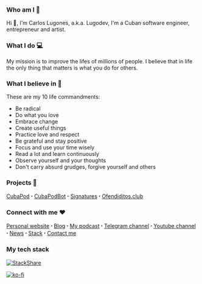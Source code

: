 ### Who am I 🙌
Hi 👋, I'm Carlos Lugones, a.k.a. Lugodev, I'm a Cuban software engineer, entrepreneur and artist.

### What I do 💻
My mission is to improve the lifes of millions of people.
I believe that in life the only thing that matters is what you do for others.

### What I believe in 🧘
These are my 10 life commandments:
- Be radical
- Do what you love
- Embrace change
- Create useful things
- Practice love and respect
- Be grateful and stay positive
- Focus and use your time wisely
- Read a lot and learn continuously
- Observe yourself and your thoughts
- Don't carry absurd grudges, forgive yourself and others

### Projects 🚀
[CubaPod](https://cubapod.net) ꞏ [CubaPodBot](https://t.me/CubaPodBot) ꞏ [Signatures](https://signatures.lugodev.com) ꞏ [Ofendiditos.club](https://ofendiditos.club)

### Connect with me ❤️
[Personal website](https://lugodev.com) ꞏ [Blog](https://medium.com/@lugodev) ꞏ [My podcast](https://lugodev.com/podcast) ꞏ [Telegram channel](https://t.me/LugodevChannel) ꞏ [Youtube channel](https://www.youtube.com/channel/UCS-cWLGwGoijpnmBrzFgJzA) ꞏ [News](https://lugodev.com/news) ꞏ [Stack](https://lugodev.com/stack) ꞏ [Contact me](https://lugodev.com/contact)

### My tech stack
[![StackShare](http://img.shields.io/badge/tech-stack-0690fa.svg?style=flat)](https://stackshare.io/lugodev/my-stack)

[![ko-fi](https://www.ko-fi.com/img/githubbutton_sm.svg)](https://ko-fi.com/X8X51FNRV)
